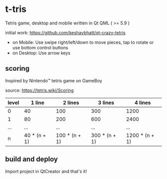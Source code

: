# t-tris
Tetris game, desktop and mobile written in Qt QML ( >= 5.9 )

initial work: https://github.com/keshavbhatt/qt-crazy-tetris

* on Mobile: Use swipe right/left/down to move pieces, tap to rotate or use bottom control buttons
* on Desktop: Use arrow keys

## scoring

Inspired by Nintendo™ tetris game on GameBoy

source: https://tetris.wiki/Scoring

| level  |  1 line |  2 lines | 3 lines  | 4 lines  |
|---|---|---|---|---|
| 0 |  40 |  100 | 300  | 1200  |
| 1 |  80 |  200 | 600  |  2400 |
| ... | ...  | ...  | ...  | ... |
| n | 40 * (n + 1)  | 100 * (n + 1)  | 300 * (n + 1)  | 1200 * (n + 1) |


## build and deploy

Import project in QtCreator and that's it!
